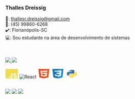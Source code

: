 ### Thalles Dreissig

📧: thallesr.dreissig@gmail.com <br>
 📱:  (45) 99860-6268 <br>
✔️: Florianópolis-SC <br>
💻: Sou estudante na área de desenvolvimento de sistemas<br>

##
<div style="display: inline_block"><br>
  <a href="https://github.com/thalles-dreissig20">
  <img height="180em" src="https://github-readme-stats.vercel.app/api?username=thalles-dreissig20&show_icons=true&theme=dracula&include_all_commits=true&count_private=true"/>
  <img height="180em" src="https://github-readme-stats.vercel.app/api/top-langs/?username=thalles-dreissig20&layout=compact&langs_count=7&theme=dracula"/></a> 
</div>

 <div style="display: inline_block"><br>
  <img text-align="center" alt="Js" height="30" width="40" src="https://raw.githubusercontent.com/devicons/devicon/master/icons/javascript/javascript-plain.svg">
  <img text-align="center" alt="React" height="30" width="40" src="https://cdn.jsdelivr.net/gh/devicons/devicon/icons/react/react-original.svg"/>
  <img text-align="center" alt="HTML" height="30" width="40" src="https://raw.githubusercontent.com/devicons/devicon/master/icons/html5/html5-original.svg">
  <img text-align="center" alt="CSS" height="30" width="40" src="https://raw.githubusercontent.com/devicons/devicon/master/icons/css3/css3-original.svg">
  <img text-align="center" alt="Python" height="30" width="40" src="https://raw.githubusercontent.com/devicons/devicon/master/icons/python/python-original.svg">
</div>

 ##

  <a href = "mailto:thallesr.dreissig@gmail.com" ><img src="https://img.shields.io/badge/Gmail-D14836?style=for-the-badge&logo=gmail&logoColor=white" target="_blank"></a>
  <a href="https://www.linkedin.com/in/thalles-dreissig-21b83b227/" target="_blank"><img src="https://img.shields.io/badge/LinkedIn-0077B5?style=for-the-badge&logo=linkedin&logoColor=white" target="_blank"></a> 
 <a href="https://wa.me/5545998606268" target="_blank"><img src="https://img.shields.io/badge/WhatsApp-25D366?style=for-the-badge&logo=whatsapp&logoColor=white" target="_blank"></a> 
 

